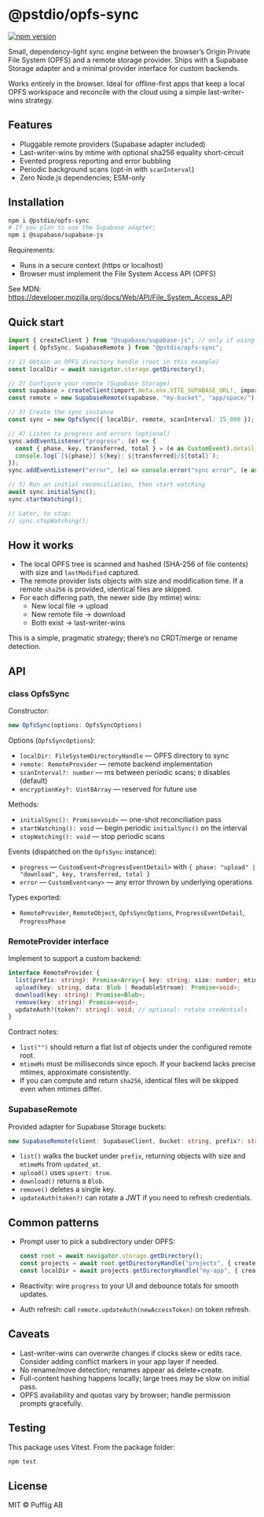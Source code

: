 # @pstdio/opfs-sync

[![npm version](https://img.shields.io/npm/v/@pstdio/opfs-sync.svg?color=blue)](https://www.npmjs.com/package/@pstdio/opfs-sync)

Small, dependency-light sync engine between the browser’s Origin Private File System (OPFS) and a remote storage provider. Ships with a Supabase Storage adapter and a minimal provider interface for custom backends.

Works entirely in the browser. Ideal for offline-first apps that keep a local OPFS workspace and reconcile with the cloud using a simple last-writer-wins strategy.

## Features

- Pluggable remote providers (Supabase adapter included)
- Last-writer-wins by mtime with optional sha256 equality short-circuit
- Evented progress reporting and error bubbling
- Periodic background scans (opt-in with `scanInterval`)
- Zero Node.js dependencies; ESM-only

## Installation

```bash
npm i @pstdio/opfs-sync
# If you plan to use the Supabase adapter:
npm i @supabase/supabase-js
```

Requirements:

- Runs in a secure context (https or localhost)
- Browser must implement the File System Access API (OPFS)

See MDN: https://developer.mozilla.org/docs/Web/API/File_System_Access_API

## Quick start

```ts
import { createClient } from "@supabase/supabase-js"; // only if using Supabase
import { OpfsSync, SupabaseRemote } from "@pstdio/opfs-sync";

// 1) Obtain an OPFS directory handle (root in this example)
const localDir = await navigator.storage.getDirectory();

// 2) Configure your remote (Supabase Storage)
const supabase = createClient(import.meta.env.VITE_SUPABASE_URL!, import.meta.env.VITE_SUPABASE_ANON_KEY!);
const remote = new SupabaseRemote(supabase, "my-bucket", "app/space/"); // optional prefix

// 3) Create the sync instance
const sync = new OpfsSync({ localDir, remote, scanInterval: 15_000 }); // 15s periodic scan

// 4) Listen to progress and errors (optional)
sync.addEventListener("progress", (e) => {
  const { phase, key, transferred, total } = (e as CustomEvent).detail;
  console.log(`[${phase}] ${key}: ${transferred}/${total}`);
});
sync.addEventListener("error", (e) => console.error("sync error", (e as CustomEvent).detail));

// 5) Run an initial reconciliation, then start watching
await sync.initialSync();
sync.startWatching();

// Later, to stop:
// sync.stopWatching();
```

## How it works

- The local OPFS tree is scanned and hashed (SHA-256 of file contents) with size and `lastModified` captured.
- The remote provider lists objects with size and modification time. If a remote `sha256` is provided, identical files are skipped.
- For each differing path, the newer side (by mtime) wins:
  - New local file → upload
  - New remote file → download
  - Both exist → last-writer-wins

This is a simple, pragmatic strategy; there’s no CRDT/merge or rename detection.

## API

### class OpfsSync

Constructor:

```ts
new OpfsSync(options: OpfsSyncOptions)
```

Options (`OpfsSyncOptions`):

- `localDir: FileSystemDirectoryHandle` — OPFS directory to sync
- `remote: RemoteProvider` — remote backend implementation
- `scanInterval?: number` — ms between periodic scans; `0` disables (default)
- `encryptionKey?: Uint8Array` — reserved for future use

Methods:

- `initialSync(): Promise<void>` — one-shot reconciliation pass
- `startWatching(): void` — begin periodic `initialSync()` on the interval
- `stopWatching(): void` — stop periodic scans

Events (dispatched on the `OpfsSync` instance):

- `progress` — `CustomEvent<ProgressEventDetail>` with `{ phase: "upload" | "download", key, transferred, total }`
- `error` — `CustomEvent<any>` — any error thrown by underlying operations

Types exported:

- `RemoteProvider`, `RemoteObject`, `OpfsSyncOptions`, `ProgressEventDetail`, `ProgressPhase`

### RemoteProvider interface

Implement to support a custom backend:

```ts
interface RemoteProvider {
  list(prefix: string): Promise<Array<{ key: string; size: number; mtimeMs: number; sha256?: string }>>;
  upload(key: string, data: Blob | ReadableStream): Promise<void>;
  download(key: string): Promise<Blob>;
  remove(key: string): Promise<void>;
  updateAuth?(token?: string): void; // optional: rotate credentials
}
```

Contract notes:

- `list("")` should return a flat list of objects under the configured remote root.
- `mtimeMs` must be milliseconds since epoch. If your backend lacks precise mtimes, approximate consistently.
- If you can compute and return `sha256`, identical files will be skipped even when mtimes differ.

### SupabaseRemote

Provided adapter for Supabase Storage buckets:

```ts
new SupabaseRemote(client: SupabaseClient, bucket: string, prefix?: string)
```

- `list()` walks the bucket under `prefix`, returning objects with size and `mtimeMs` from `updated_at`.
- `upload()` uses `upsert: true`.
- `download()` returns a `Blob`.
- `remove()` deletes a single key.
- `updateAuth(token?)` can rotate a JWT if you need to refresh credentials.

## Common patterns

- Prompt user to pick a subdirectory under OPFS:

  ```ts
  const root = await navigator.storage.getDirectory();
  const projects = await root.getDirectoryHandle("projects", { create: true });
  const localDir = await projects.getDirectoryHandle("my-app", { create: true });
  ```

- Reactivity: wire `progress` to your UI and debounce totals for smooth updates.

- Auth refresh: call `remote.updateAuth(newAccessToken)` on token refresh.

## Caveats

- Last-writer-wins can overwrite changes if clocks skew or edits race. Consider adding conflict markers in your app layer if needed.
- No rename/move detection; renames appear as delete+create.
- Full-content hashing happens locally; large trees may be slow on initial pass.
- OPFS availability and quotas vary by browser; handle permission prompts gracefully.

## Testing

This package uses Vitest. From the package folder:

```bash
npm test
```

## License

MIT © Pufflig AB
